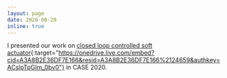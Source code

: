 ```yaml
---
layout: page
date: 2020-08-20
inline: true
---
```


I presented our work on [closed loop controlled soft actuator](https://onedrive.live.com/embed?cid=A3A8B2E36DF7E166&resid=A3A8B2E36DF7E166%2124659&authkey=ACslpTpGIm_0bv0){:target="https://onedrive.live.com/embed?cid=A3A8B2E36DF7E166&resid=A3A8B2E36DF7E166%2124659&authkey=ACslpTpGIm_0bv0"} in CASE 2020.